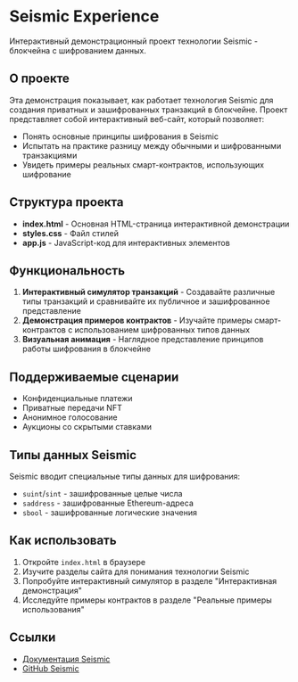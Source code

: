 # Seismic Experience

Интерактивный демонстрационный проект технологии Seismic - блокчейна с шифрованием данных.

## О проекте

Эта демонстрация показывает, как работает технология Seismic для создания приватных и зашифрованных транзакций в блокчейне. Проект представляет собой интерактивный веб-сайт, который позволяет:

- Понять основные принципы шифрования в Seismic
- Испытать на практике разницу между обычными и шифрованными транзакциями
- Увидеть примеры реальных смарт-контрактов, использующих шифрование

## Структура проекта

- **index.html** - Основная HTML-страница интерактивной демонстрации
- **styles.css** - Файл стилей
- **app.js** - JavaScript-код для интерактивных элементов

## Функциональность

1. **Интерактивный симулятор транзакций** - Создавайте различные типы транзакций и сравнивайте их публичное и зашифрованное представление
2. **Демонстрация примеров контрактов** - Изучайте примеры смарт-контрактов с использованием шифрованных типов данных
3. **Визуальная анимация** - Наглядное представление принципов работы шифрования в блокчейне

## Поддерживаемые сценарии

- Конфиденциальные платежи
- Приватные передачи NFT
- Анонимное голосование
- Аукционы со скрытыми ставками

## Типы данных Seismic

Seismic вводит специальные типы данных для шифрования:

- `suint`/`sint` - зашифрованные целые числа
- `saddress` - зашифрованные Ethereum-адреса
- `sbool` - зашифрованные логические значения

## Как использовать

1. Откройте `index.html` в браузере
2. Изучите разделы сайта для понимания технологии Seismic
3. Попробуйте интерактивный симулятор в разделе "Интерактивная демонстрация"
4. Исследуйте примеры контрактов в разделе "Реальные примеры использования"

## Ссылки

- [Документация Seismic](https://docs.seismic.systems/)
- [GitHub Seismic](https://github.com/SeismicSystems) 
